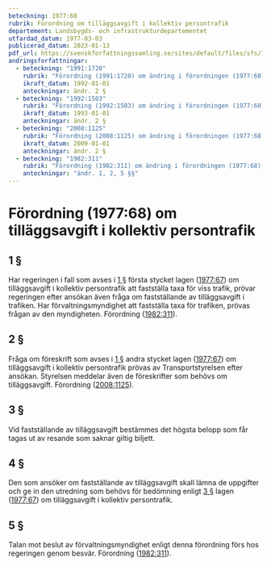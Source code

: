 ```yaml
---
beteckning: 1977:68
rubrik: Förordning om tilläggsavgift i kollektiv persontrafik
departement: Landsbygds- och infrastrukturdepartementet
utfardad_datum: 1977-03-03
publicerad_datum: 2023-01-13
pdf_url: https://svenskforfattningssamling.se/sites/default/files/sfs/1977-03/SFS1977-68.pdf
andringsforfattningar:
  - beteckning: "1991:1720"
    rubrik: "Förordning (1991:1720) om ändring i förordningen (1977:68) om tilläggsavgift i kollektiv persontrafik"
    ikraft_datum: 1992-01-01
    anteckningar: ändr. 2 §
  - beteckning: "1992:1503"
    rubrik: "Förordning (1992:1503) om ändring i förordningen (1977:68) om tilläggsavgift i kollektiv persontrafik"
    ikraft_datum: 1993-01-01
    anteckningar: ändr. 2 §
  - beteckning: "2008:1125"
    rubrik: "Förordning (2008:1125) om ändring i förordningen (1977:68) om tilläggsavgift i kollektiv persontrafik"
    ikraft_datum: 2009-01-01
    anteckningar: ändr. 2 §
  - beteckning: "1982:311"
    rubrik: "Förordning (1982:311) om ändring i förordningen (1977:68) om tilläggsavgift i kollektiv persontrafik"
    anteckningar: "ändr. 1, 2, 5 §§"
---
```


# Förordning (1977:68) om tilläggsavgift i kollektiv persontrafik

## 1 §

Har regeringen i fall som avses i [1 §](#1) första stycket lagen ([1977:67](https://selex.se/eli/sfs/1977/67)) om tilläggsavgift i kollektiv persontrafik att fastställa taxa för viss trafik, prövar regeringen efter ansökan även fråga om fastställande av tilläggsavgift i trafiken. Har förvaltningsmyndighet att fastställa taxa för trafiken, prövas frågan av den myndigheten. Förordning ([1982:311](https://selex.se/eli/sfs/1982/311)).

## 2 §

Fråga om föreskrift som avses i [1 §](#1) andra stycket lagen ([1977:67](https://selex.se/eli/sfs/1977/67)) om tilläggsavgift i kollektiv persontrafik prövas av Transportstyrelsen efter ansökan. Styrelsen meddelar även de föreskrifter som behövs om tilläggsavgift. Förordning ([2008:1125](https://selex.se/eli/sfs/2008/1125)).

## 3 §

Vid fastställande av tilläggsavgift bestämmes det högsta belopp som får tagas ut av resande som saknar giltig biljett.

## 4 §

Den som ansöker om fastställande av tilläggsavgift skall lämna de uppgifter och ge in den utredning som behövs för bedömning enligt [3 §](#3) lagen ([1977:67](https://selex.se/eli/sfs/1977/67)) om tilläggsavgift i kollektiv persontrafik.

## 5 §

Talan mot beslut av förvaltningsmyndighet enligt denna förordning förs hos regeringen genom besvär. Förordning ([1982:311](https://selex.se/eli/sfs/1982/311)).